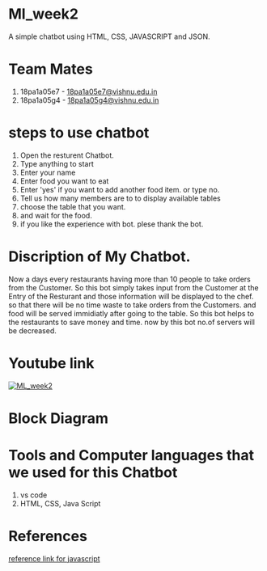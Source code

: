 # Ml_week2
A simple chatbot using HTML, CSS, JAVASCRIPT and JSON.

# Team Mates
1) 18pa1a05e7 - 18pa1a05e7@vishnu.edu.in
2) 18pa1a05g4 - 18pa1a05g4@vishnu.edu.in

# steps to use chatbot
1) Open the resturent Chatbot.
2) Type anything to start
3) Enter your name 
4) Enter food you want to eat
5) Enter 'yes' if you want to add another food item. or type no.
6) Tell us how many members are to to display available tables
7) choose the table that you want.
8) and wait for the food.
9) if you like the experience with bot. plese thank the bot.

# Discription of My Chatbot.
 Now a days every restaurants having more than 10 people to take orders from the Customer. So this bot simply takes input from the Customer at the Entry of the Resturant and those information will be displayed to the chef. so that there will be no time waste to take orders from the Customers. and food will be served immidiatly after going to the table.
 So this bot helps to the restaurants to save money and time. now by this bot no.of servers will be decreased.
# Youtube link 

[![ML_week2](https://img.youtube.com/vi/WCSz0R_Io8s/0.jpg)](https://www.youtube.com/watch?v=WCSz0R_Io8s)

# Block Diagram

# Tools and Computer languages that we used for this Chatbot
1) vs code
2) HTML, CSS, Java Script


# References
[reference link for javascript](https://www.w3schools.com/js/DEFAULT.asp)
